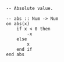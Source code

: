 ```applescript
-- Absolute value.
```

```applescript
-- abs :: Num -> Numon abs(x)	if x < 0 then		-x	else		x	end if	end abs
```